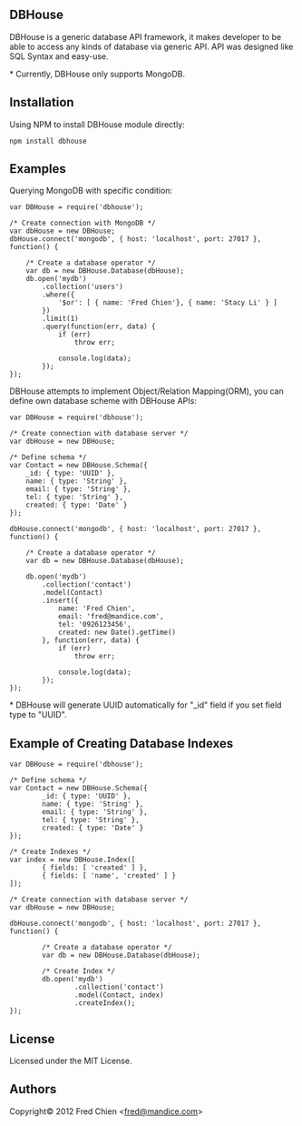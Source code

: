 DBHouse
---
DBHouse is a generic database API framework, it makes developer to be able to access any kinds of database via generic API. API was designed like SQL Syntax and easy-use.

\* Currently, DBHouse only supports MongoDB.

Installation
-
Using NPM to install DBHouse module directly:

    npm install dbhouse

Examples
-

Querying MongoDB with specific condition:

    var DBHouse = require('dbhouse');
    
    /* Create connection with MongoDB */
    var dbHouse = new DBHouse;
    dbHouse.connect('mongodb', { host: 'localhost', port: 27017 }, function() {
    
        /* Create a database operator */
        var db = new DBHouse.Database(dbHouse);
        db.open('mydb')
            .collection('users')
            .where({
                '$or': [ { name: 'Fred Chien'}, { name: 'Stacy Li' } ]
            })
            .limit(1)
            .query(function(err, data) {
                if (err)
                    throw err;
    
                console.log(data);
            });
    });


DBHouse attempts to implement Object/Relation Mapping(ORM), you can define own database scheme with DBHouse APIs:

    var DBHouse = require('dbhouse');
    
    /* Create connection with database server */
    var dbHouse = new DBHouse;
    
    /* Define schema */
    var Contact = new DBHouse.Schema({
        _id: { type: 'UUID' },
        name: { type: 'String' },
        email: { type: 'String' },
        tel: { type: 'String' },
        created: { type: 'Date' }
    });
    
    dbHouse.connect('mongodb', { host: 'localhost', port: 27017 }, function() {
    
        /* Create a database operator */
        var db = new DBHouse.Database(dbHouse);
        
        db.open('mydb')
            .collection('contact')
            .model(Contact)
            .insert({
                name: 'Fred Chien',
                email: 'fred@mandice.com',
                tel: '0926123456',
                created: new Date().getTime()
            }, function(err, data) {
                if (err)
                    throw err;
    
                console.log(data);
            });
    });

\* DBHouse will generate UUID automatically for "_id" field if you set field type to "UUID".

Example of Creating Database Indexes
-
    var DBHouse = require('dbhouse');
    
    /* Define schema */
    var Contact = new DBHouse.Schema({
            _id: { type: 'UUID' },
            name: { type: 'String' },
            email: { type: 'String' },
            tel: { type: 'String' },
            created: { type: 'Date' }
    });
    
    /* Create Indexes */
    var index = new DBHouse.Index([
            { fields: [ 'created' ] },
            { fields: [ 'name', 'created' ] }
    ]);
    
    /* Create connection with database server */
    var dbHouse = new DBHouse;
    
    dbHouse.connect('mongodb', { host: 'localhost', port: 27017 }, function() {
    
            /* Create a database operator */
            var db = new DBHouse.Database(dbHouse);
    
            /* Create Index */
            db.open('mydb')
                    .collection('contact')
                    .model(Contact, index)
                    .createIndex();
    });

License
-
Licensed under the MIT License.

Authors
-
Copyright&copy; 2012 Fred Chien <<fred@mandice.com>>